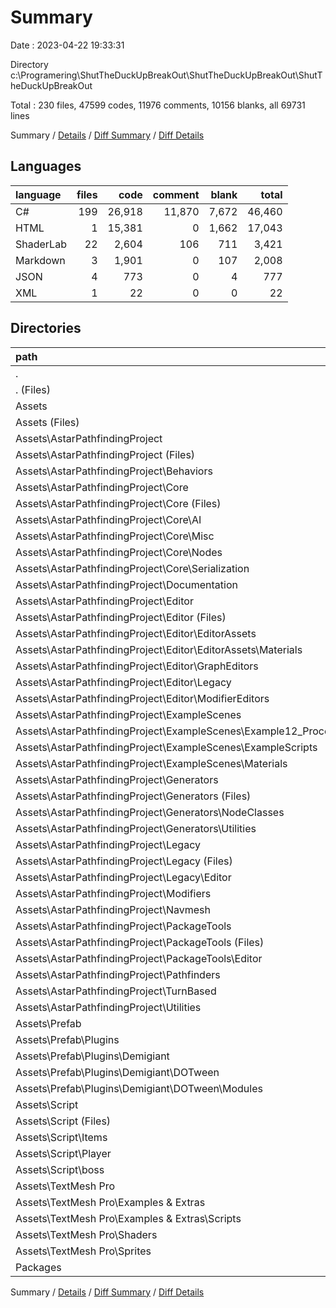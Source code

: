 # Summary

Date : 2023-04-22 19:33:31

Directory c:\\Programering\\ShutTheDuckUpBreakOut\\ShutTheDuckUpBreakOut\\ShutTheDuckUpBreakOut

Total : 230 files,  47599 codes, 11976 comments, 10156 blanks, all 69731 lines

Summary / [Details](details.md) / [Diff Summary](diff.md) / [Diff Details](diff-details.md)

## Languages
| language | files | code | comment | blank | total |
| :--- | ---: | ---: | ---: | ---: | ---: |
| C# | 199 | 26,918 | 11,870 | 7,672 | 46,460 |
| HTML | 1 | 15,381 | 0 | 1,662 | 17,043 |
| ShaderLab | 22 | 2,604 | 106 | 711 | 3,421 |
| Markdown | 3 | 1,901 | 0 | 107 | 2,008 |
| JSON | 4 | 773 | 0 | 4 | 777 |
| XML | 1 | 22 | 0 | 0 | 22 |

## Directories
| path | files | code | comment | blank | total |
| :--- | ---: | ---: | ---: | ---: | ---: |
| . | 230 | 47,599 | 11,976 | 10,156 | 69,731 |
| . (Files) | 1 | 1 | 0 | 0 | 1 |
| Assets | 227 | 47,022 | 11,976 | 10,154 | 69,152 |
| Assets (Files) | 1 | 31 | 1 | 12 | 44 |
| Assets\\AstarPathfindingProject | 141 | 38,828 | 10,504 | 7,671 | 57,003 |
| Assets\\AstarPathfindingProject (Files) | 3 | 1,958 | 0 | 105 | 2,063 |
| Assets\\AstarPathfindingProject\\Behaviors | 2 | 58 | 31 | 17 | 106 |
| Assets\\AstarPathfindingProject\\Core | 48 | 9,552 | 6,087 | 2,717 | 18,356 |
| Assets\\AstarPathfindingProject\\Core (Files) | 8 | 3,349 | 2,865 | 1,020 | 7,234 |
| Assets\\AstarPathfindingProject\\Core\\AI | 7 | 1,162 | 1,352 | 387 | 2,901 |
| Assets\\AstarPathfindingProject\\Core\\Misc | 27 | 3,689 | 1,290 | 961 | 5,940 |
| Assets\\AstarPathfindingProject\\Core\\Nodes | 1 | 330 | 385 | 97 | 812 |
| Assets\\AstarPathfindingProject\\Core\\Serialization | 5 | 1,022 | 195 | 252 | 1,469 |
| Assets\\AstarPathfindingProject\\Documentation | 2 | 15,387 | 0 | 1,664 | 17,051 |
| Assets\\AstarPathfindingProject\\Editor | 21 | 2,997 | 233 | 735 | 3,965 |
| Assets\\AstarPathfindingProject\\Editor (Files) | 10 | 1,940 | 167 | 477 | 2,584 |
| Assets\\AstarPathfindingProject\\Editor\\EditorAssets | 3 | 210 | 24 | 51 | 285 |
| Assets\\AstarPathfindingProject\\Editor\\EditorAssets\\Materials | 3 | 210 | 24 | 51 | 285 |
| Assets\\AstarPathfindingProject\\Editor\\GraphEditors | 4 | 735 | 42 | 190 | 967 |
| Assets\\AstarPathfindingProject\\Editor\\Legacy | 2 | 44 | 0 | 4 | 48 |
| Assets\\AstarPathfindingProject\\Editor\\ModifierEditors | 2 | 68 | 0 | 13 | 81 |
| Assets\\AstarPathfindingProject\\ExampleScenes | 10 | 482 | 147 | 133 | 762 |
| Assets\\AstarPathfindingProject\\ExampleScenes\\Example12_Procedural | 1 | 175 | 52 | 55 | 282 |
| Assets\\AstarPathfindingProject\\ExampleScenes\\ExampleScripts | 7 | 251 | 95 | 62 | 408 |
| Assets\\AstarPathfindingProject\\ExampleScenes\\Materials | 2 | 56 | 0 | 16 | 72 |
| Assets\\AstarPathfindingProject\\Generators | 18 | 4,695 | 2,281 | 1,315 | 8,291 |
| Assets\\AstarPathfindingProject\\Generators (Files) | 6 | 2,725 | 1,638 | 817 | 5,180 |
| Assets\\AstarPathfindingProject\\Generators\\NodeClasses | 4 | 844 | 361 | 254 | 1,459 |
| Assets\\AstarPathfindingProject\\Generators\\Utilities | 8 | 1,126 | 282 | 244 | 1,652 |
| Assets\\AstarPathfindingProject\\Legacy | 6 | 163 | 132 | 67 | 362 |
| Assets\\AstarPathfindingProject\\Legacy (Files) | 2 | 163 | 120 | 59 | 342 |
| Assets\\AstarPathfindingProject\\Legacy\\Editor | 4 | 0 | 12 | 8 | 20 |
| Assets\\AstarPathfindingProject\\Modifiers | 6 | 713 | 352 | 202 | 1,267 |
| Assets\\AstarPathfindingProject\\Navmesh | 2 | 87 | 44 | 20 | 151 |
| Assets\\AstarPathfindingProject\\PackageTools | 6 | 438 | 64 | 100 | 602 |
| Assets\\AstarPathfindingProject\\PackageTools (Files) | 3 | 42 | 13 | 14 | 69 |
| Assets\\AstarPathfindingProject\\PackageTools\\Editor | 3 | 396 | 51 | 86 | 533 |
| Assets\\AstarPathfindingProject\\Pathfinders | 1 | 390 | 259 | 108 | 757 |
| Assets\\AstarPathfindingProject\\TurnBased | 2 | 129 | 79 | 32 | 240 |
| Assets\\AstarPathfindingProject\\Utilities | 14 | 1,779 | 795 | 456 | 3,030 |
| Assets\\Prefab | 8 | 1,309 | 555 | 226 | 2,090 |
| Assets\\Prefab\\Plugins | 8 | 1,309 | 555 | 226 | 2,090 |
| Assets\\Prefab\\Plugins\\Demigiant | 8 | 1,309 | 555 | 226 | 2,090 |
| Assets\\Prefab\\Plugins\\Demigiant\\DOTween | 8 | 1,309 | 555 | 226 | 2,090 |
| Assets\\Prefab\\Plugins\\Demigiant\\DOTween\\Modules | 8 | 1,309 | 555 | 226 | 2,090 |
| Assets\\Script | 25 | 1,352 | 72 | 406 | 1,830 |
| Assets\\Script (Files) | 6 | 194 | 7 | 73 | 274 |
| Assets\\Script\\Items | 6 | 379 | 25 | 98 | 502 |
| Assets\\Script\\Player | 10 | 516 | 33 | 137 | 686 |
| Assets\\Script\\boss | 3 | 263 | 7 | 98 | 368 |
| Assets\\TextMesh Pro | 52 | 5,502 | 844 | 1,839 | 8,185 |
| Assets\\TextMesh Pro\\Examples & Extras | 34 | 3,009 | 762 | 1,193 | 4,964 |
| Assets\\TextMesh Pro\\Examples & Extras\\Scripts | 34 | 3,009 | 762 | 1,193 | 4,964 |
| Assets\\TextMesh Pro\\Shaders | 17 | 2,338 | 82 | 644 | 3,064 |
| Assets\\TextMesh Pro\\Sprites | 1 | 155 | 0 | 2 | 157 |
| Packages | 2 | 576 | 0 | 2 | 578 |

Summary / [Details](details.md) / [Diff Summary](diff.md) / [Diff Details](diff-details.md)
